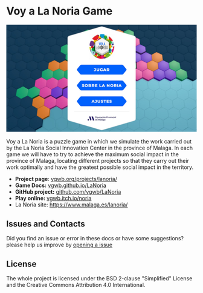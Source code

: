 # Voy a La Noria Game

![](docs/images/screenshot_home.jpg)

Voy a La Noria is a puzzle game in which we simulate the work carried out by the La Noria Social Innovation Center in the province of Malaga. In each game we will have to try to achieve the maximum social impact in the province of Malaga, locating different projects so that they carry out their work optimally and have the greatest possible social impact in the territory.

- **Project page**: [vgwb.org/projects/lanoria/](https://vgwb.org/projects/lanoria/)
- **Game Docs:** [vgwb.github.io/LaNoria](http://vgwb.github.io/LaNoria)
- **GitHub project:** [github.com/vgwb/LaNoria](https://github.com/vgwb/LaNoria)
- **Play online:** [vgwb.itch.io/noria](https://vgwb.itch.io/noria)
- La Noria site: <https://www.malaga.es/lanoria/>

## Issues and Contacts
Did you find an issue or error in these docs or have some suggestions?
please help us improve by [opening a issue](https://github.com/vgwb/LaNoria/issues)

## License
The whole project is licensed under the BSD 2-clause "Simplified" License and the Creative Commons Attribution 4.0 International.
